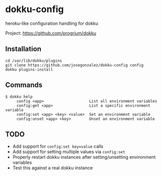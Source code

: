dokku-config
============

heroku-like configuration handling for dokku

Project: https://github.com/progrium/dokku

Installation
------------
```
cd /var/lib/dokku/plugins
git clone https://github.com/josegonzalez/dokku-config config
dokku plugins-install
```


Commands
--------
```
$ dokku help
     config <app>                    List all environment variables
     config:get <app>                List a specific environment variable
     config:set <app> <key> <value>  Set an environment variable
     config:unset <app> <key>        Unset an environment variable
```

TODO
----

- Add support for `config:set key=value` calls
- Add support for setting multiple values via `config:set`
- Properly restart dokku instances after setting/unsetting environment variables
- Test this against a real dokku instance
